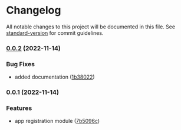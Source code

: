 # Changelog

All notable changes to this project will be documented in this file. See [standard-version](https://github.com/conventional-changelog/standard-version) for commit guidelines.

### [0.0.2](https://github.com/vimal-vijayan/terraform-azure-app-registration/compare/v0.0.1...v0.0.2) (2022-11-14)


### Bug Fixes

* added documentation ([1b38022](https://github.com/vimal-vijayan/terraform-azure-app-registration/commit/1b3802285bc54d7e68cb382065272250f2e8db91))

### 0.0.1 (2022-11-14)


### Features

* app registration module ([7b5096c](https://github.com/vimal-vijayan/terraform-azure-app-registration/commit/7b5096c69b3fff7b959bee014f861ff37072e5e8))
